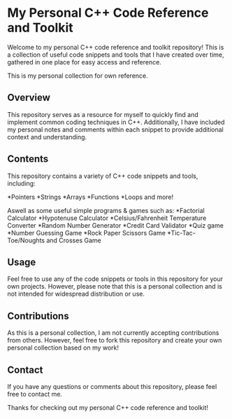 # My Personal C++ Code Reference and Toolkit
Welcome to my personal C++ code reference and toolkit repository! This is a collection of useful code snippets and tools that I have created over time, gathered in one place for easy access and reference.

This is my personal collection for own reference. 

## Overview
This repository serves as a resource for myself to quickly find and implement common coding techniques in C++. Additionally, I have included my personal notes and comments within each snippet to provide additional context and understanding.

## Contents
This repository contains a variety of C++ code snippets and tools, including:

*Pointers
*Strings
*Arrays
*Functions
*Loops
and more!

Aswell as some useful simple programs & games such as:
*Factorial Calculator
*Hypotenuse Calculator
*Celsius/Fahrenheit Temperature Converter
*Random Number Generator
*Credit Card Validator
*Quiz game
*Number Guessing Game
*Rock Paper Scissors Game
*Tic-Tac-Toe/Noughts and Crosses Game



## Usage
Feel free to use any of the code snippets or tools in this repository for your own projects. However, please note that this is a personal collection and is not intended for widespread distribution or use.

## Contributions
As this is a personal collection, I am not currently accepting contributions from others. However, feel free to fork this repository and create your own personal collection based on my work!

## Contact
If you have any questions or comments about this repository, please feel free to contact me.

Thanks for checking out my personal C++ code reference and toolkit!


